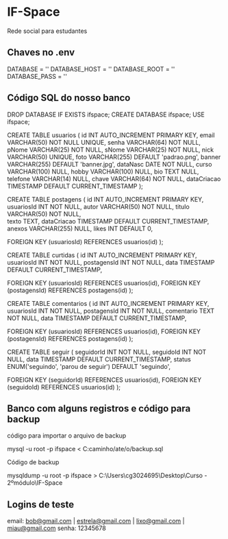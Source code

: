 # IF-Space
Rede social para estudantes

## Chaves no .env

DATABASE = ''
DATABASE_HOST = ''
DATABASE_ROOT = ''
DATABASE_PASS = ''

## Código SQL do nosso banco

DROP DATABASE IF EXISTS ifspace;
CREATE DATABASE ifspace;
USE ifspace;


CREATE TABLE usuarios (
id          INT             AUTO_INCREMENT  PRIMARY KEY,
email       VARCHAR(50)     NOT NULL        UNIQUE,
senha       VARCHAR(64)     NOT NULL,                   
pNome       VARCHAR(25)     NOT NULL,
sNome       VARCHAR(25)     NOT NULL,
nick        VARCHAR(50)     UNIQUE,
foto        VARCHAR(255)    DEFAULT 'padrao.png',
banner      VARCHAR(255)    DEFAULT 'banner.jpg',
dataNasc    DATE            NOT NULL,
curso       VARCHAR(100)    NULL,
hobby       VARCHAR(100)    NULL,
bio         TEXT            NULL,
telefone    VARCHAR(14)     NULL,
chave       VARCHAR(64)     NOT NULL,
dataCriacao TIMESTAMP       DEFAULT CURRENT_TIMESTAMP
);


CREATE TABLE postagens (
id              INT             AUTO_INCREMENT      PRIMARY KEY,
usuariosId      INT             NOT NULL,
autor           VARCHAR(50)     NOT NULL,
titulo          VARCHAR(50)     NOT NULL,    
texto           TEXT,
dataCriacao     TIMESTAMP       DEFAULT CURRENT_TIMESTAMP,
anexos          VARCHAR(255)    NULL,
likes           INT             DEFAULT 0,

FOREIGN KEY (usuariosId) REFERENCES usuarios(id)
);


CREATE TABLE curtidas (
id              INT             AUTO_INCREMENT      PRIMARY KEY,
usuariosId      INT             NOT NULL,
postagensId     INT             NOT NULL,
data            TIMESTAMP       DEFAULT CURRENT_TIMESTAMP,

FOREIGN KEY (usuariosId) REFERENCES usuarios(id),
FOREIGN KEY (postagensId) REFERENCES postagens(id)
);


CREATE TABLE comentarios (
id              INT             AUTO_INCREMENT      PRIMARY KEY,
usuariosId      INT             NOT NULL,
postagensId     INT             NOT NULL,
comentario      TEXT            NOT NULL,
data            TIMESTAMP       DEFAULT CURRENT_TIMESTAMP,

FOREIGN KEY (usuariosId) REFERENCES usuarios(id),
FOREIGN KEY (postagensId) REFERENCES postagens(id)
);


CREATE TABLE seguir (
seguidorId      INT         NOT NULL,
seguidoId       INT         NOT NULL,
data            TIMESTAMP   DEFAULT CURRENT_TIMESTAMP,
status          ENUM('seguindo', 'parou de seguir') DEFAULT 'seguindo',

FOREIGN KEY (seguidorId) REFERENCES usuarios(id),
FOREIGN KEY (seguidoId) REFERENCES usuarios(id)
);

## Banco com alguns registros e código para backup

código para importar o arquivo de backup 

mysql -u root -p ifspace < C:caminho/ate/o/backup.sql

Código de backup

mysqldump -u root -p ifspace > C:\Users\cg3024695\Desktop\Curso - 2ºmódulo\IF-Space

## Logins de teste

email: bob@gmail.com | estrela@gmail.com | lixo@gmail.com | miau@gmail.com
senha: 12345678      